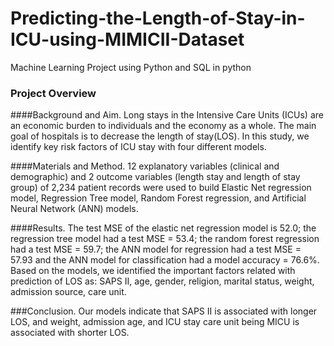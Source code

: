 # Predicting-the-Length-of-Stay-in-ICU-using-MIMICII-Dataset
Machine Learning Project using Python and SQL in python

### Project Overview

####Background and Aim. 
Long stays in the Intensive Care Units (ICUs) are an economic burden to individuals and the economy as a whole. The main goal of hospitals is to decrease the length of stay(LOS). In this study, we identify key risk factors of ICU stay with four different models.

####Materials and Method. 
12 explanatory variables (clinical and demographic) and 2 outcome variables (length stay and length of stay group) of 2,234 patient records were used to build Elastic Net regression model, Regression Tree model, Random Forest regression, and Artificial Neural Network (ANN) models. 

####Results. 
The test MSE of the elastic net regression model is 52.0; the regression tree model had a test MSE = 53.4; the random forest regression had a test MSE = 59.7; the ANN model for regression had a test MSE = 57.93 and the ANN model for classification had a model accuracy = 76.6%. Based on the models, we identified the important factors related with prediction of LOS as: SAPS II, age, gender, religion, marital status, weight, admission source, care unit. 

###Conclusion. 
Our models indicate that SAPS II is associated with longer LOS, and weight, admission age, and ICU stay care unit being MICU is associated with shorter LOS.


